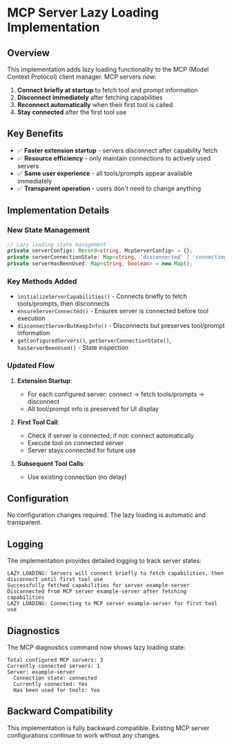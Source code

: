 # MCP Server Lazy Loading Implementation

## Overview

This implementation adds lazy loading functionality to the MCP (Model Context Protocol) client manager. MCP servers now:

1. **Connect briefly at startup** to fetch tool and prompt information
2. **Disconnect immediately** after fetching capabilities  
3. **Reconnect automatically** when their first tool is called
4. **Stay connected** after the first tool use

## Key Benefits

- ✅ **Faster extension startup** - servers disconnect after capability fetch
- ✅ **Resource efficiency** - only maintain connections to actively used servers
- ✅ **Same user experience** - all tools/prompts appear available immediately
- ✅ **Transparent operation** - users don't need to change anything

## Implementation Details

### New State Management

```typescript
// Lazy loading state management
private serverConfigs: Record<string, McpServerConfig> = {};
private serverConnectionState: Map<string, 'disconnected' | 'connecting' | 'connected'> = new Map();
private serverHasBeenUsed: Map<string, boolean> = new Map();
```

### Key Methods Added

- `initializeServerCapabilities()` - Connects briefly to fetch tools/prompts, then disconnects
- `ensureServerConnected()` - Ensures server is connected before tool execution
- `disconnectServerButKeepInfo()` - Disconnects but preserves tool/prompt information
- `getConfiguredServers()`, `getServerConnectionState()`, `hasServerBeenUsed()` - State inspection

### Updated Flow

1. **Extension Startup**: 
   - For each configured server: connect → fetch tools/prompts → disconnect
   - All tool/prompt info is preserved for UI display

2. **First Tool Call**:
   - Check if server is connected, if not: connect automatically
   - Execute tool on connected server
   - Server stays connected for future use

3. **Subsequent Tool Calls**:
   - Use existing connection (no delay)

## Configuration

No configuration changes required. The lazy loading is automatic and transparent.

## Logging

The implementation provides detailed logging to track server states:

```
LAZY LOADING: Servers will connect briefly to fetch capabilities, then disconnect until first tool use
Successfully fetched capabilities for server example-server
Disconnected from MCP server example-server after fetching capabilities
LAZY LOADING: Connecting to MCP server example-server for first tool use
```

## Diagnostics

The MCP diagnostics command now shows lazy loading state:

```
Total configured MCP servers: 3
Currently connected servers: 1
Server: example-server
  Connection state: connected
  Currently connected: Yes
  Has been used for tools: Yes
```

## Backward Compatibility

This implementation is fully backward compatible. Existing MCP server configurations continue to work without any changes.
